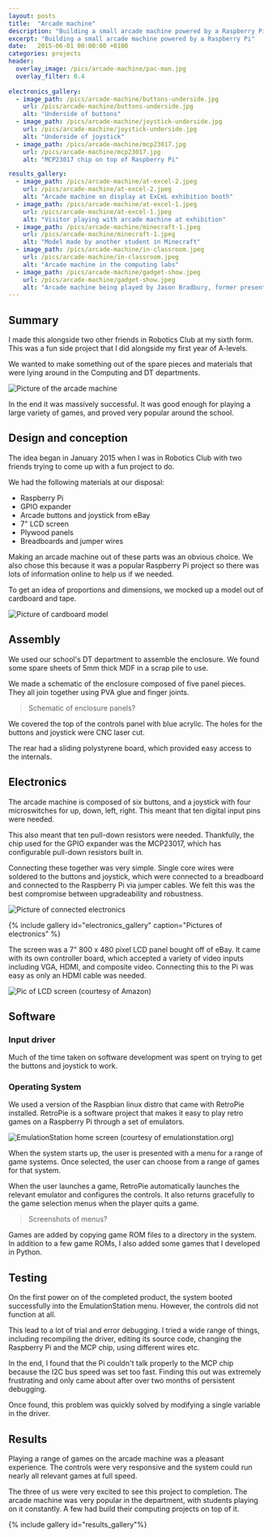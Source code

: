 ```yaml
---
layout: posts
title:  "Arcade machine"
description: "Building a small arcade machine powered by a Raspberry Pi"
excerpt: "Building a small arcade machine powered by a Raspberry Pi"
date:   2015-06-01 00:00:00 +0100
categories: projects
header:
  overlay_image: /pics/arcade-machine/pac-man.jpg
  overlay_filter: 0.4
  
electronics_gallery:
  - image_path: /pics/arcade-machine/buttons-underside.jpg
    url: /pics/arcade-machine/buttons-underside.jpg
    alt: "Underside of buttons"
  - image_path: /pics/arcade-machine/joystick-underside.jpg
    url: /pics/arcade-machine/joystick-underside.jpg
    alt: "Underside of joystick"
  - image_path: /pics/arcade-machine/mcp23017.jpg
    url: /pics/arcade-machine/mcp23017.jpg
    alt: "MCP23017 chip on top of Raspberry Pi"

results_gallery:
  - image_path: /pics/arcade-machine/at-excel-2.jpeg
    url: /pics/arcade-machine/at-excel-2.jpeg
    alt: "Arcade machine on display at ExCeL exhibition booth"
  - image_path: /pics/arcade-machine/at-excel-1.jpeg
    url: /pics/arcade-machine/at-excel-1.jpeg
    alt: "Visitor playing with arcade machine at exhibition"
  - image_path: /pics/arcade-machine/minecraft-1.jpeg
    url: /pics/arcade-machine/minecraft-1.jpeg
    alt: "Model made by another student in Minecraft"
  - image_path: /pics/arcade-machine/in-classroom.jpeg
    url: /pics/arcade-machine/in-classroom.jpeg
    alt: "Arcade machine in the computing labs"
  - image_path: /pics/arcade-machine/gadget-show.jpeg
    url: /pics/arcade-machine/gadget-show.jpeg
    alt: "Arcade machine being played by Jason Bradbury, former presenter of The Gadget Show"
---
```


## Summary

I made this alongside two other friends in Robotics Club at my sixth form. This was a fun side project that I did alongside my first year of A-levels.

We wanted to make something out of the spare pieces and materials that were lying around in the Computing and DT departments.

![Picture of the arcade machine](/pics/arcade-machine/turned-off.jpg)

In the end it was massively successful. It was good enough for playing a large variety of games, and proved very popular around the school.

## Design and conception

The idea began in January 2015 when I was in Robotics Club with two friends trying to come up with a fun project to do.

We had the following materials at our disposal:

* Raspberry Pi
* GPIO expander
* Arcade buttons and joystick from eBay
* 7" LCD screen
* Plywood panels
* Breadboards and jumper wires

Making an arcade machine out of these parts was an obvious choice. We also chose this because it was a popular Raspberry Pi project so there was lots of information online to help us if we needed.

To get an idea of proportions and dimensions, we mocked up a model out of cardboard and tape.

![Picture of cardboard model](/pics/arcade-machine/cardboard-model.jpeg)

## Assembly

We used our school's DT department to assemble the enclosure. We found some spare sheets of 5mm thick MDF in a scrap pile to use.

We made a schematic of the enclosure composed of five panel pieces. They all join together using PVA glue and finger joints.

> Schematic of enclosure panels?

We covered the top of the controls panel with blue acrylic. The holes for the buttons and joystick were CNC laser cut.

The rear had a sliding polystyrene board, which provided easy access to the internals.

## Electronics

The arcade machine is composed of six buttons, and a joystick with four microswitches for up, down, left, right. This meant that ten digital input pins were needed.

This also meant that ten pull-down resistors were needed. Thankfully, the chip used for the GPIO expander was the MCP23017, which has configurable pull-down resistors built in.

Connecting these together was very simple. Single core wires were soldered to the buttons and joystick, which were connected to a breadboard and connected to the Raspberry Pi via jumper cables. We felt this was the best compromise between upgradeability and robustness.

![Picture of connected electronics](/pics/arcade-machine/electronics-all-connected.jpg)

{% include gallery id="electronics_gallery" caption="Pictures of electronics" %}

The screen was a 7" 800 x 480 pixel LCD panel bought off of eBay. It came with its own controller board, which accepted a variety of video inputs including VGA, HDMI, and composite video. Connecting this to the Pi was easy as only an HDMI cable was needed.

![Pic of LCD screen (courtesy of Amazon)](/pics/arcade-machine/lcd-screen.jpg)

## Software

### Input driver

Much of the time taken on software development was spent on trying to get the buttons and joystick to work.

### Operating System

We used a version of the Raspbian linux distro that came with RetroPie installed. RetroPie is a software project that makes it easy to play retro games on a Raspberry Pi through a set of emulators. 

![EmulationStation home screen (courtesy of emulationstation.org)](/pics/arcade-machine/emulationstation.png)

When the system starts up, the user is presented with a menu for a range of game systems. Once selected, the user can choose from a range of games for that system. 

When the user launches a game, RetroPie automatically launches the relevant emulator and configures the controls. It also returns gracefully to the game selection menus when the player quits a game.

> Screenshots of menus?

Games are added by copying game ROM files to a directory in the system. In addition to a few game ROMs, I also added some games that I developed in Python.

## Testing

On the first power on of the completed product, the system booted successfully into the EmulationStation menu. However, the controls did not function at all.

This lead to a lot of trial and error debugging. I tried a wide range of things, including recompiling the driver, editing its source code, changing the Raspberry Pi and the MCP chip, using different wires etc.

In the end, I found that the Pi couldn't talk properly to the MCP chip because the I2C bus speed was set too fast. Finding this out was extremely frustrating and only came about after over two months of persistent debugging.

Once found, this problem was quickly solved by modifying a single variable in the driver.

## Results

Playing a range of games on the arcade machine was a pleasant experience. The controls were very responsive and the system could run nearly all relevant games at full speed.

The three of us were very excited to see this project to completion. The arcade machine was very popular in the department, with students playing on it constantly. A few had build their computing projects on top of it.

{% include gallery id="results_gallery"%}

[panel-mockup]:	 https://image.shutterstock.com/image-vector/prohibited-signs-isolated-on-white-260nw-1890653254.jpg